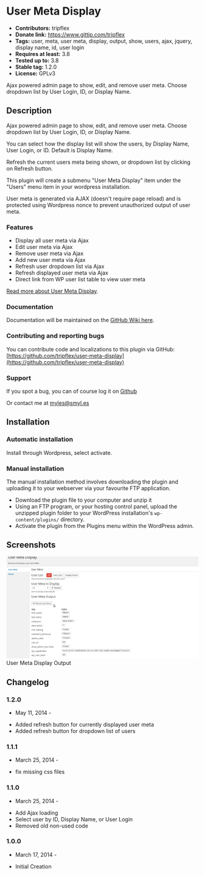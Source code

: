 # User Meta Display
+ **Contributors:** tripflex
+ **Donate link:** https://www.gittip.com/tripflex
+ **Tags:** user, meta, user meta, display, output, show, users, ajax, jquery, display name, id, user login
+ **Requires at least:** 3.8
+ **Tested up to:** 3.8
+ **Stable tag:** 1.2.0
+ **License:** GPLv3

Ajax powered admin page to show, edit, and remove user meta. Choose dropdown list by User Login, ID, or Display Name.

## Description

Ajax powered admin page to show, edit, and remove user meta. Choose dropdown list by User Login, ID, or Display Name.

You can select how the display list will show the users, by Display Name, User Login, or ID. Default is Display Name.

Refresh the current users meta being shown, or dropdown list by clicking on Refresh button.

This plugin will create a submenu "User Meta Display" item under the "Users" menu item in your wordpress installation.

User meta is generated via AJAX (doesn't require page reload) and is protected using Wordpress nonce to prevent unauthorized output of user meta.

### Features

* Display all user meta via Ajax
* Edit user meta via Ajax
* Remove user meta via Ajax
* Add new user meta via Ajax
* Refresh user dropdown list via Ajax
* Refresh displayed user meta via Ajax
* Direct link from WP user list table to view user meta

[Read more about User Meta Display](https://github.com/tripflex/user-meta-display).

### Documentation

Documentation will be maintained on the [GitHub Wiki here](https://github.com/tripflex/user-meta-display/wiki).

### Contributing and reporting bugs

You can contribute code and localizations to this plugin via GitHub: [https://github.com/tripflex/user-meta-display](https://github.com/tripflex/user-meta-display)

### Support

If you spot a bug, you can of course log it on [Github](https://github.com/tripflex/user-meta-display)

Or contact me at myles@smyl.es

## Installation

### Automatic installation

Install through Wordpress, select activate.

### Manual installation

The manual installation method involves downloading the plugin and uploading it to your webserver via your favourite FTP application.

* Download the plugin file to your computer and unzip it
* Using an FTP program, or your hosting control panel, upload the unzipped plugin folder to your WordPress installation's `wp-content/plugins/` directory.
* Activate the plugin from the Plugins menu within the WordPress admin.

## Screenshots

![](screenshot-1.gif)
User Meta Display Output

## Changelog

### 1.2.0
- May 11, 2014 -
* Added refresh button for currently displayed user meta
* Added refresh button for dropdown list of users

### 1.1.1
- March 25, 2014 -
* fix missing css files

### 1.1.0
- March 25, 2014 -
* Add Ajax loading
* Select user by ID, Display Name, or User Login
* Removed old non-used code

### 1.0.0
- March 17, 2014 -
* Initial Creation
